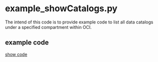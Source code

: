 # example_showCatalogs.py
The intend of this code is to provide example code to list all data catalogs under a specified compartment within OCI. 

## example code
[show code](example_showCatalogs.py)
